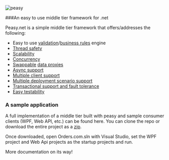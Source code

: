 ![peasy](https://www.dropbox.com/s/2yajr2x9yevvzbm/peasy3.png?dl=0&raw=1)

###An easy to use middle tier framework for .net

Peasy.net is a simple middle tier framework that offers/addresses the following:

- Easy to use [validation](https://github.com/ahanusa/Peasy.NET/wiki/Validation-Rules)/[business rules](https://github.com/ahanusa/Peasy.NET/wiki/Business-Rules) engine
- [Thread safety](https://github.com/ahanusa/Peasy.NET/wiki/Thread-Safety)
- [Scalability](https://github.com/ahanusa/Peasy.NET/wiki/data-proxy#scalability)
- [Concurrency](https://github.com/ahanusa/Peasy.NET/wiki/BusinessServiceBase#concurrency-handling)
- [Swappable](https://github.com/ahanusa/Peasy.NET/wiki/data-proxy#swappable-data-proxies) [data proxies](https://github.com/ahanusa/Peasy.NET/wiki/Data-Proxy)
- [Async support](https://github.com/ahanusa/Peasy.NET/wiki/The-Asynchronous-Pipeline)
- [Multiple client support](https://github.com/ahanusa/Peasy.NET/wiki/Multiple-client-support)
- [Multiple deployment scenario support](https://github.com/ahanusa/Peasy.NET/wiki/data-proxy#multiple-deployment-scenarios)
- [Transactional support and fault tolerance](https://github.com/ahanusa/Peasy.NET/wiki/ITransactionContext)
- [Easy testability](https://github.com/ahanusa/Peasy.NET/wiki/Testing)

### A sample application

A full implementation of a middle tier built with peasy and sample consumer clients (WPF, Web API, etc.) can be found here.  You can clone the repo or download the entire project as a [zip](https://github.com/peasy/samples/archive/master.zip).

Once downloaded, open Orders.com.sln with Visual Studio, set the WPF project and Web Api projects as the startup projects and run.

More documentation on its way!
